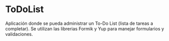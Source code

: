 # ToDoList
Aplicación donde se pueda administrar un To-Do List (lista de tareas a completar).
Se utilizan las librerias Formik y Yup para manejar formularios y validaciones.

